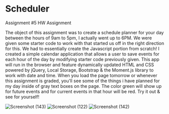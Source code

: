 # Scheduler
Assignment #5 HW Assignment

The object of this assignment was to create a schedule planner for your day between the hours of 9am to 5pm, I actually went up to 6PM. We were given some starter code to work with that started us off in the right direction for this. We had to essentially create the Javascript portion from scratch! I created a simple calendar application that allows a user to save events for each hour of the day by modifying starter code previously given. This app will run in the browser and feature dynamically updated HTML and CSS powered by jQuery, Local Storage, Bootstrap & the Moment.js library to work with date and time. When you load the page tomorrow or whenever this assignment is graded, you'll see some of the things i have planned for my day inside of gray text boxes on the page. The color green will show up for future events and for current events in that hour will be red. 
Try it out & see for yourself!









































![Screenshot (143)](https://user-images.githubusercontent.com/83887301/125012708-a4a50280-e038-11eb-8959-f4bf0f11e162.png)
![Screenshot (122)](https://user-images.githubusercontent.com/83887301/125012710-a53d9900-e038-11eb-840c-cd25c84b5600.png)
![Screenshot (142)](https://user-images.githubusercontent.com/83887301/125012713-a53d9900-e038-11eb-95f3-b7da77baa86a.png)
